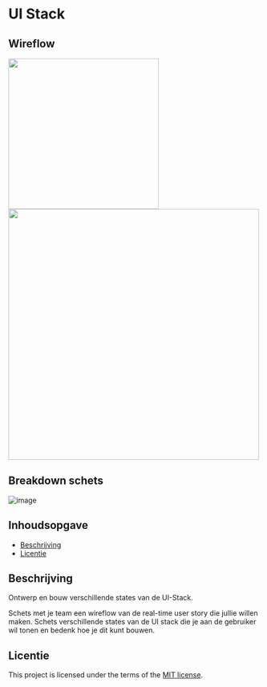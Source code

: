 # UI Stack
## Wireflow
<img src= "https://github.com/kosterm14/connecting-people-ui-stack/assets/61830362/a4159287-938a-4b6e-bb9e-8121b8f0e2a8" width=300px>

<img src= "https://github.com/kosterm14/connecting-people-ui-stack/assets/61830362/b6e50d9c-7423-4d76-9578-913eb7d7db3f" width= 500px>

## Breakdown schets
![image](https://github.com/kosterm14/connecting-people-ui-stack/assets/61830362/4f822b55-2c75-4f6b-bdcf-4dfb14f7dda2)

## Inhoudsopgave

  * [Beschrijving](#beschrijving)
  * [Licentie](#licentie)

## Beschrijving

Ontwerp en bouw verschillende states van de UI-Stack.

Schets met je team een wireflow van de real-time user story die jullie willen maken. Schets verschillende states van de UI stack die je aan de gebruiker wil tonen en bedenk hoe je dit kunt bouwen.

## Licentie

This project is licensed under the terms of the [MIT license](./LICENSE).
